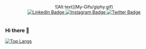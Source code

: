<div id="header" align="center">
  ![Alt text](My-Gifs/giphy.gif)
  <div id="badges">
    <a href="https://www.linkedin.com/in/michailtj39/">
      <img src="https://img.shields.io/badge/LinkedIn-0077B5?style=for-the-badge&logo=linkedin&logoColor=white" alt="LinkedIn Badge"/>
    </a>
    <a href="https://www.instagram.com/michailtj39/">
      <img src="https://img.shields.io/badge/Instagram-E4405F?style=for-the-badge&logo=instagram&logoColor=white" alt="Instagram Badge"/>
    </a>
    <a href="https://twitter.com/michailtj39">
      <img src="https://img.shields.io/badge/Twitter-1DA1F2?style=for-the-badge&logo=twitter&logoColor=white" alt="Twitter Badge"/>
    </a>
  </div>
  
  <div id="badges">
    <img src="https://komarev.com/ghpvc/?username=michailtjhang&style=flat-square&color=blue" alt=""/>
  </div>
</div>


### Hi there 👋

[![Top Langs](https://github-readme-stats.vercel.app/api/top-langs/?username=michailtjhang&layout=compact)](https://github.com/michailtjhang/github-readme-stats)

<!--
**michailtjhang/michailtjhang** is a ✨ _special_ ✨ repository because its `README.md` (this file) appears on your GitHub profile.

Here are some ideas to get you started:

- 🔭 I’m currently working on ...
- 🌱 I’m currently learning ...
- 👯 I’m looking to collaborate on ...
- 🤔 I’m looking for help with ...
- 💬 Ask me about ...
- 📫 How to reach me: ...
- 😄 Pronouns: ...
- ⚡ Fun fact: ...
-->
